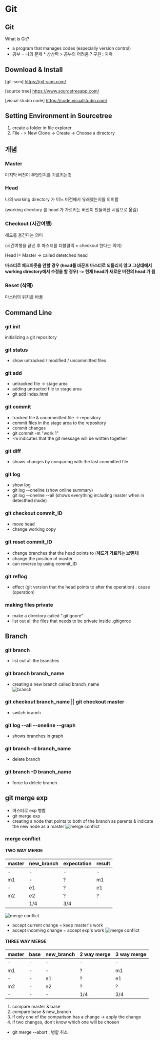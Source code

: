 # Git

## Git

What is Git?
* a program that manages codes (especially version control)
* 공부 = 나의 문제 * 상상력 > 공부의 어려움 ? 구원 : 지옥


## Download & Install

[git-scm] https://git-scm.com/

[source tree] https://www.sourcetreeapp.com/

[visual studio code] https://code.visualstudio.com/

## Setting Environment in Sourcetree

1. create a folder in file explorer
2. File - > New Clone -> Create -> Choose a directory

## 개념

### Master

마지막 버전이 무엇인지를 가르키는것

### Head

나의 working directory 가 어느 버전에서 유래했는지를 의미함

(working directory 를 head 가 가르키는 버전이 만들어진 시점으로 옮김)

### Checkout (시간여행)

헤드를 옮긴다는 의미

(시간여행을 끝낸 후 마스터를 더블클릭 = checkout 한다는 의미)

Head != Master => called detetched head

**마스터로 체크아웃을 안할 경우 (head를 바꾼후 마스터로 되돌리지 않고 그상태에서 working directory에서 수정을 할 경우) -> 현재 head가 새로운 버전의 head 가 됨**


### Reset (삭제)

마스터의 위치를 바꿈

## Command Line

### git init
initializing a git repository

### git status
* show untracked / modified / uncommitted files

### git add
* untracked file -> stage area
* adding untracted file to stage area
* git add index.html

### git commit
* tracked file & uncommitted file -> repository
* commit files in the stage area to the repository
* commit changes
* git commit -m "work 1"
* -m indicates that the git message will be written together

### git diff
* shows changes by comparing with the last committed file

### git log
* show log
* git log --oneline (show online summary)
* git log --oneline --all (shows everything including master when in detecthed mode)

### git checkout commit_ID
* move head
* change working copy

### git reset commit_ID
* change branches that the head points to (**헤드가 가르키는 브랜치**)
* change the position of master
* can reverse by using commit_ID

### git reflog
* effect (git version that the head points to after the operation) : cause (operation)

### making files private
* make a directory called ".gitignore"
* list out all the files that needs to be private inside .gitignroe


## Branch

### git branch
* list out all the branches

### git branch branch_name
* creating a new branch called branch_name	
    ![branch](./git_branch.png)


### git checkout branch_name || git checkout master
* switch branch

### git log --all --oneline --graph
* shows branches in graph

### git branch -d branch_name
* delete branch

### git branch -D branch_name
* force to delete branch

## git merge exp
* 마스터로 exp 병합
* git merge exp
* creating a node that points to both of the branch as parents & indicate the new node as a master
    ![merge conflict](./git_merge.png)

### merge conflict

#### TWO WAY MERGE
master | new_branch | expectation | result  
-------|------------|-------|--
-|-|-|-
m1|-|?|m1
-|e1|?|e1
m2|e2|?|?
 | | 1/4|3/4

![merge conflict](./git_merge_conflict.png)

* accept current change = keep master's work
* accept incoming change = accept exp's work
![merge conflict](./git_merge_conflict2.png)


#### THREE WAY MERGE
master |base| new_branch | 2 way merge | 3 way merge  
-------|--|------------|-------|--
-|-|-|-|-
m1|-|-|?|m1
-|-|e1|?|e1
m2|-|e2|?|?
 -|-|-| 1/4|3/4

 1. compare master & base
 2. compare base & new_branch
 3. if only one of the comparison has a change -> apply the change
4. if two changes, don't know which one will be chosen

* git merge --abort : 병합 취소